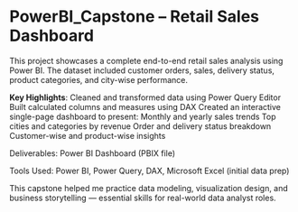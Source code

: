 # PowerBI_Capstone – Retail Sales Dashboard

This project showcases a complete end-to-end retail sales analysis using Power BI. The dataset included customer orders, sales, delivery status, product categories, and city-wise performance.

**Key Highlights**:
Cleaned and transformed data using Power Query Editor
Built calculated columns and measures using DAX
Created an interactive single-page dashboard to present:
Monthly and yearly sales trends
Top cities and categories by revenue
Order and delivery status breakdown
Customer-wise and product-wise insights

Deliverables:
Power BI Dashboard (PBIX file)

Tools Used: Power BI, Power Query, DAX, Microsoft Excel (initial data prep)

This capstone helped me practice data modeling, visualization design, and business storytelling — essential skills for real-world data analyst roles.
